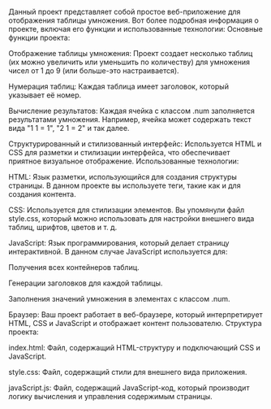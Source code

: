 Данный проект представляет собой простое веб-приложение для отображения таблицы умножения. Вот более подробная информация о проекте, включая его функции и использованные технологии:
Основные функции проекта:

Отображение таблицы умножения: Проект создает несколько таблиц (их можно увеличить или уменьшить по количеству) для умножения чисел от 1 до 9 (или больше-это настраивается).

Нумерация таблиц: Каждая таблица имеет заголовок, который указывает её номер.

Вычисление результатов: Каждая ячейка с классом .num заполняется результатами умножения. Например, ячейка может содержать текст вида "1  1 = 1", "2  1 = 2" и так далее.

Структурированный и стилизованный интерфейс: Используется HTML и CSS для разметки и стилизации интерфейса, что обеспечивает приятное визуальное отображение.
Использованные технологии:

HTML: Язык разметки, использующийся для создания структуры страницы. В данном проекте вы используете теги, такие как и для создания контента.

CSS: Используется для стилизации элементов. Вы упомянули файл style.css, который можно использовать для настройки внешнего вида таблиц, шрифтов, цветов и т. д.

JavaScript: Язык программирования, который делает страницу интерактивной. В данном случае JavaScript используется для:

Получения всех контейнеров таблиц.

Генерации заголовков для каждой таблицы.

Заполнения значений умножения в элементах с классом .num.

Браузер: Ваш проект работает в веб-браузере, который интерпретирует HTML, CSS и JavaScript и отображает контент пользователю.
Структура проекта:

index.html: Файл, содержащий HTML-структуру и подключающий CSS и JavaScript.

style.css: Файл, содержащий стили для внешнего вида приложения.

javaScript.js: Файл, содержащий JavaScript-код, который производит логику вычисления и управления содержимым страницы.
